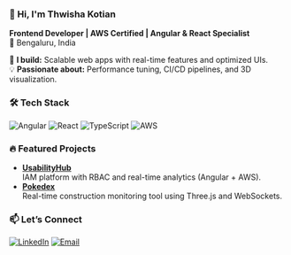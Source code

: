 ### 👋 Hi, I'm Thwisha Kotian  
**Frontend Developer | AWS Certified | Angular & React Specialist**  
📍 Bengaluru, India  

🚀 **I build:** Scalable web apps with real-time features and optimized UIs.  
💡 **Passionate about:** Performance tuning, CI/CD pipelines, and 3D visualization.  

### 🛠️ **Tech Stack**  
![Angular](https://img.shields.io/badge/Angular-DD0031?style=flat&logo=angular&logoColor=white)
![React](https://img.shields.io/badge/React-61DAFB?style=flat&logo=react&logoColor=black)
![TypeScript](https://img.shields.io/badge/TypeScript-3178C6?style=flat&logo=typescript&logoColor=white)
![AWS](https://img.shields.io/badge/AWS-FF9900?style=flat&logo=amazonaws&logoColor=white)

### 🔥 **Featured Projects**  
- **[UsabilityHub]([https://github.com/ThwishaKotian/IdentifyXpress](https://thwishakotian.github.io/usabilityhubb/))**  
  IAM platform with RBAC and real-time analytics (Angular + AWS).  
- **[Pokedex]([https://github.com/ThwishaKotian/3D-Twin](https://thwishakotian.github.io/Pokedex/))**  
  Real-time construction monitoring tool using Three.js and WebSockets.  

### 📫 **Let’s Connect**  
[![LinkedIn](https://img.shields.io/badge/LinkedIn-0A66C2?style=flat&logo=linkedin&logoColor=white)](https://linkedin.com/in/thwisha)
[![Email](https://img.shields.io/badge/Email-D14836?style=flat&logo=gmail&logoColor=white)](mailto:thwishakotian00@gmail.com)
